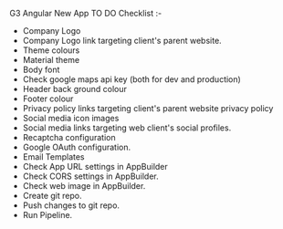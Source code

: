 G3 Angular New App TO DO Checklist :-

- Company Logo
- Company Logo link targeting client's parent website.
- Theme colours
- Material theme
- Body font
- Check google maps api key (both for dev and production)
- Header back ground colour
- Footer colour
- Privacy policy links targeting client's parent website privacy policy 
- Social media icon images
- Social media links targeting web client's social profiles.
- Recaptcha configuration
- Google OAuth configuration.
- Email Templates
- Check App URL settings in AppBuilder
- Check CORS settings in AppBuilder.
- Check web image in AppBuilder.
- Create git repo.
- Push changes to git repo.
- Run Pipeline.